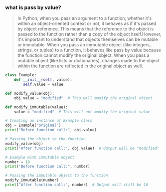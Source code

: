 ### what is pass by value?  

>In Python, when you pass an argument to a function, whether it's within an object-oriented context or not, it behaves as if it's passed by object reference. This means that the reference to the object is passed to the function rather than a copy of the object itself.However, it's important to understand that objects themselves can be mutable or immutable. When you pass an immutable object (like integers, strings, or tuples) to a function, it behaves like pass by value because the function cannot modify the original object. When you pass a mutable object (like lists or dictionaries), changes made to the object within the function are reflected in the original object as well.

```python
class Example:
    def __init__(self, value):
        self.value = value

def modify_value(obj):
    obj.value = "modified"  # This will modify the original object

def modify_immutable(value):
    value = "modified"  # This will not modify the original value

# Creating an instance of Example class
obj = Example("original")
print("Before function call:", obj.value)

# Passing the object to the function
modify_value(obj)
print("After function call:", obj.value)  # Output will be "modified"

# Example with immutable object
number = 10
print("Before function call:", number)

# Passing the immutable object to the function
modify_immutable(number)
print("After function call:", number)  # Output will still be 10

```

